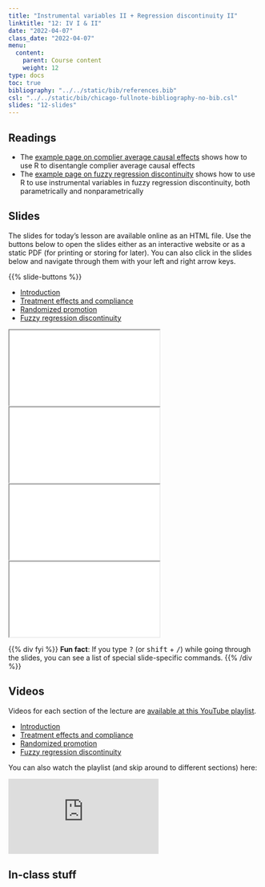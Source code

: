 ```yaml
---
title: "Instrumental variables II + Regression discontinuity II"
linktitle: "12: IV I & II"
date: "2022-04-07"
class_date: "2022-04-07"
menu:
  content:
    parent: Course content
    weight: 12
type: docs
toc: true
bibliography: "../../static/bib/references.bib"
csl: "../../static/bib/chicago-fullnote-bibliography-no-bib.csl"
slides: "12-slides"
---
```


## Readings

-   The [example page on complier average causal effects](/example/cace/) shows how to use R to disentangle complier average causal effects
-   The [example page on fuzzy regression discontinuity](/example/rdd-fuzzy) shows how to use R to use instrumental variables in fuzzy regression discontinuity, both parametrically and nonparametrically

## Slides

The slides for today’s lesson are available online as an HTML file. Use the buttons below to open the slides either as an interactive website or as a static PDF (for printing or storing for later). You can also click in the slides below and navigate through them with your left and right arrow keys.

{{% slide-buttons %}}

<ul class="nav nav-tabs" id="slide-tabs" role="tablist">
<li class="nav-item">
<a class="nav-link active" id="introduction-tab" data-toggle="tab" href="#introduction" role="tab" aria-controls="introduction" aria-selected="true">Introduction</a>
</li>
<li class="nav-item">
<a class="nav-link" id="treatment-effects-and-compliance-tab" data-toggle="tab" href="#treatment-effects-and-compliance" role="tab" aria-controls="treatment-effects-and-compliance" aria-selected="false">Treatment effects and compliance</a>
</li>
<li class="nav-item">
<a class="nav-link" id="randomized-promotion-tab" data-toggle="tab" href="#randomized-promotion" role="tab" aria-controls="randomized-promotion" aria-selected="false">Randomized promotion</a>
</li>
<li class="nav-item">
<a class="nav-link" id="fuzzy-regression-discontinuity-tab" data-toggle="tab" href="#fuzzy-regression-discontinuity" role="tab" aria-controls="fuzzy-regression-discontinuity" aria-selected="false">Fuzzy regression discontinuity</a>
</li>
</ul>

<div id="slide-tabs" class="tab-content">

<div id="introduction" class="tab-pane fade show active" role="tabpanel" aria-labelledby="introduction-tab">

<div class="embed-responsive embed-responsive-16by9">

<iframe class="embed-responsive-item" src="/slides/12-slides.html#1">
</iframe>

</div>

</div>

<div id="treatment-effects-and-compliance" class="tab-pane fade" role="tabpanel" aria-labelledby="treatment-effects-and-compliance-tab">

<div class="embed-responsive embed-responsive-16by9">

<iframe class="embed-responsive-item" src="/slides/12-slides.html#treatment-effects">
</iframe>

</div>

</div>

<div id="randomized-promotion" class="tab-pane fade" role="tabpanel" aria-labelledby="randomized-promotion-tab">

<div class="embed-responsive embed-responsive-16by9">

<iframe class="embed-responsive-item" src="/slides/12-slides.html#encouragement">
</iframe>

</div>

</div>

<div id="fuzzy-regression-discontinuity" class="tab-pane fade" role="tabpanel" aria-labelledby="fuzzy-regression-discontinuity-tab">

<div class="embed-responsive embed-responsive-16by9">

<iframe class="embed-responsive-item" src="/slides/12-slides.html#fuzzy-rdd">
</iframe>

</div>

</div>

</div>

{{% div fyi %}}
**Fun fact**: If you type <kbd>?</kbd> (or <kbd>shift</kbd> + <kbd>/</kbd>) while going through the slides, you can see a list of special slide-specific commands.
{{% /div %}}

## Videos

Videos for each section of the lecture are [available at this YouTube playlist](https://www.youtube.com/playlist?list=PLS6tnpTr39sGrbGfvdp0Gob6qAghIdiLq).

-   [Introduction](https://www.youtube.com/watch?v=qDAFXXriFyE&list=PLS6tnpTr39sGrbGfvdp0Gob6qAghIdiLq)
-   [Treatment effects and compliance](https://www.youtube.com/watch?v=_Ue7blCyEXk&list=PLS6tnpTr39sGrbGfvdp0Gob6qAghIdiLq)
-   [Randomized promotion](https://www.youtube.com/watch?v=M5cuBBuqZys&list=PLS6tnpTr39sGrbGfvdp0Gob6qAghIdiLq)
-   [Fuzzy regression discontinuity](https://www.youtube.com/watch?v=9xGeCGRvVgE&list=PLS6tnpTr39sGrbGfvdp0Gob6qAghIdiLq)

You can also watch the playlist (and skip around to different sections) here:

<div class="embed-responsive embed-responsive-16by9">

<iframe class="embed-responsive-item" src="https://www.youtube.com/embed/playlist?list=PLS6tnpTr39sGrbGfvdp0Gob6qAghIdiLq" frameborder="0" allow="accelerometer; autoplay; encrypted-media; gyroscope; picture-in-picture" allowfullscreen>
</iframe>

</div>

## In-class stuff
